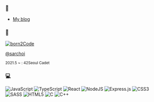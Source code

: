 ### 🔗
- [My blog](https://blog.srngch.com)

### 📖

[![born2Code](https://img.shields.io/badge/Born2Code-000000.svg?style=for-the-badge&logo=42&logoColor=FFFFFF)](https://42seoul.kr)

[@sarchoi](https://profile.intra.42.fr/users/sarchoi)

<sup>2021.5 ~ : 42Seoul Cadet</sup>


### 💻
![JavaScript](https://img.shields.io/badge/javascript-%23323330.svg?style=for-the-badge&logo=javascript&logoColor=%23F7DF1E)
![TypeScript](https://img.shields.io/badge/typescript-%23007ACC.svg?style=for-the-badge&logo=typescript&logoColor=white)
![React](https://img.shields.io/badge/react-%2320232a.svg?style=for-the-badge&logo=react&logoColor=%2361DAFB)
![NodeJS](https://img.shields.io/badge/node.js-6DA55F?style=for-the-badge&logo=node.js&logoColor=white)
![Express.js](https://img.shields.io/badge/express.js-%23404d59.svg?style=for-the-badge&logo=express&logoColor=%2361DAFB)
![CSS3](https://img.shields.io/badge/css3-%231572B6.svg?style=for-the-badge&logo=css3&logoColor=white)
![SASS](https://img.shields.io/badge/SASS-hotpink.svg?style=for-the-badge&logo=SASS&logoColor=white)
![HTML5](https://img.shields.io/badge/html5-%23E34F26.svg?style=for-the-badge&logo=html5&logoColor=white)
![C](https://img.shields.io/badge/c-%2300599C.svg?style=for-the-badge&logo=c&logoColor=white)
![C++](https://img.shields.io/badge/c++-%2300599C.svg?style=for-the-badge&logo=c%2B%2B&logoColor=white)

<!--

[![sarchoi's 42 stats](https://badge42.vercel.app/api/v2/cl1utu8dj001109l64o4hso13/stats?cursusId=21&coalitionId=85)](https://github.com/srngch/42Seoul)

[![Srngch's github stats](https://github-readme-stats.vercel.app/api?username=srngch)](https://github.com/anuraghazra/github-readme-stats)

[![Top Langs](https://github-readme-stats.vercel.app/api/top-langs/?username=srngch&layout=compact&exclude_repo=42ruby_on_rails,notes,lang-box,srngch.github.io)](https://github.com/anuraghazra/github-readme-stats)

![Next JS](https://img.shields.io/badge/Next-black?style=for-the-badge&logo=next.js&logoColor=white)

![Strapi](https://img.shields.io/badge/strapi-%232E7EEA.svg?style=for-the-badge&logo=strapi&logoColor=white)


<details>
  <summary>.</summary>
  <a href="https://hits.seeyoufarm.com"><img src="https://hits.seeyoufarm.com/api/count/incr/badge.svg?url=https%3A%2F%2Fgithub.com%2Fsrngch&count_bg=%239DCAFF&title_bg=%23D9D9D9&icon=&icon_color=%23E7E7E7&title=&edge_flat=true"/></a>                        
</details>

-->
